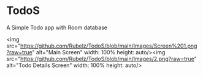 # TodoS
A Simple Todo app with Room database

<img src="https://github.com/Rubelz/TodoS/blob/main/Images/Screen%201.png?raw=true" alt="Main Screen" width: 100% height: auto/><img src="https://github.com/Rubelz/TodoS/blob/main/Images/2.png?raw=true" alt="Todo Details Screen" width: 100% height: auto/>
